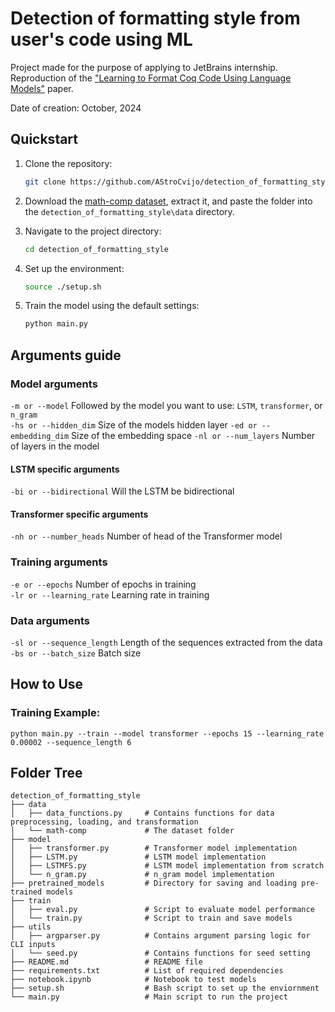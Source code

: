 # Detection of formatting style from user's code using ML

Project made for the purpose of applying to JetBrains internship. <br>
Reproduction of the ["Learning to Format Coq Code Using Language Models"](https://arxiv.org/pdf/2006.16743v1) paper.

Date of creation: October, 2024

## Quickstart
1. Clone the repository:
    ```bash
    git clone https://github.com/AStroCvijo/detection_of_formatting_style.git
    ```

2. Download the [math-comp dataset](https://github.com/math-comp/math-comp), extract it, and paste the folder into the `detection_of_formatting_style\data` directory.

3. Navigate to the project directory:
    ```bash
    cd detection_of_formatting_style
    ```

4. Set up the environment:
    ```bash
    source ./setup.sh
    ```

5. Train the model using the default settings:
    ```bash
    python main.py
    ```

## Arguments guide 

### Model arguments
`-m or --model` Followed by the model you want to use: `LSTM`, `transformer`, or `n_gram`  
`-hs or --hidden_dim` Size of the models hidden layer
`-ed or --embedding_dim` Size of the embedding space
`-nl or --num_layers` Number of layers in the model

#### LSTM specific arguments
`-bi or --bidirectional` Will the LSTM be bidirectional

#### Transformer specific arguments
`-nh or --number_heads` Number of head of the Transformer model

### Training arguments
`-e or --epochs` Number of epochs in training  
`-lr or --learning_rate` Learning rate in training  

### Data arguments
`-sl or --sequence_length` Length of the sequences extracted from the data  
`-bs or --batch_size` Batch size  

## How to Use

 ### Training Example: 
`python main.py --train --model transformer --epochs 15 --learning_rate 0.00002 --sequence_length 6`

## Folder Tree

```
detection_of_formatting_style
├── data
│   ├── data_functions.py     # Contains functions for data preprocessing, loading, and transformation
│   └── math-comp             # The dataset folder
├── model
│   ├── transformer.py        # Transformer model implementation
│   ├── LSTM.py               # LSTM model implementation
│   ├── LSTMFS.py             # LSTM model implementation from scratch
│   └── n_gram.py             # n_gram model implementation
├── pretrained_models         # Directory for saving and loading pre-trained models
├── train
│   ├── eval.py               # Script to evaluate model performance
│   └── train.py              # Script to train and save models
├── utils
│   ├── argparser.py          # Contains argument parsing logic for CLI inputs
│   └── seed.py               # Contains functions for seed setting
├── README.md                 # README file
├── requirements.txt          # List of required dependencies
├── notebook.ipynb            # Notebook to test models
├── setup.sh                  # Bash script to set up the enviornment
└── main.py                   # Main script to run the project
```
